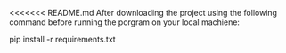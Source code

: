 <<<<<<< README.md
After downloading the project using the following command before running the porgram on your local machiene:

pip install -r requirements.txt

